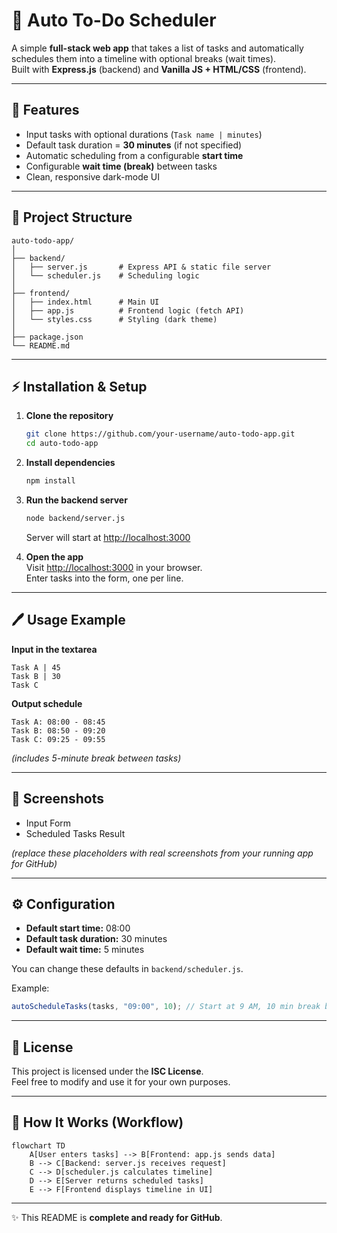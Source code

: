# 📝 Auto To-Do Scheduler

A simple **full-stack web app** that takes a list of tasks and automatically schedules them into a timeline with optional breaks (wait times).  
Built with **Express.js** (backend) and **Vanilla JS + HTML/CSS** (frontend).

---

## 🚀 Features
- Input tasks with optional durations (`Task name | minutes`)
- Default task duration = **30 minutes** (if not specified)
- Automatic scheduling from a configurable **start time**
- Configurable **wait time (break)** between tasks
- Clean, responsive dark-mode UI

---

## 📂 Project Structure
```
auto-todo-app/
│
├── backend/
│   ├── server.js       # Express API & static file server
│   └── scheduler.js    # Scheduling logic
│
├── frontend/
│   ├── index.html      # Main UI
│   ├── app.js          # Frontend logic (fetch API)
│   └── styles.css      # Styling (dark theme)
│
├── package.json
└── README.md
```

---

## ⚡ Installation & Setup

1. **Clone the repository**
   ```bash
   git clone https://github.com/your-username/auto-todo-app.git
   cd auto-todo-app
   ```

2. **Install dependencies**
   ```bash
   npm install
   ```

3. **Run the backend server**
   ```bash
   node backend/server.js
   ```
   Server will start at [http://localhost:3000](http://localhost:3000)

4. **Open the app**  
   Visit [http://localhost:3000](http://localhost:3000) in your browser.  
   Enter tasks into the form, one per line.  

---

## 🖊️ Usage Example

**Input in the textarea**
```
Task A | 45
Task B | 30
Task C
```

**Output schedule**
```
Task A: 08:00 - 08:45
Task B: 08:50 - 09:20
Task C: 09:25 - 09:55
```
*(includes 5-minute break between tasks)*

---

## 🎨 Screenshots
- Input Form  
- Scheduled Tasks Result  

*(replace these placeholders with real screenshots from your running app for GitHub)*

---

## ⚙️ Configuration

- **Default start time:** 08:00  
- **Default task duration:** 30 minutes  
- **Default wait time:** 5 minutes  

You can change these defaults in `backend/scheduler.js`.  

Example:
```js
autoScheduleTasks(tasks, "09:00", 10); // Start at 9 AM, 10 min break between tasks
```

---

## 📜 License
This project is licensed under the **ISC License**.  
Feel free to modify and use it for your own purposes.

---

## 🔄 How It Works (Workflow)

```mermaid
flowchart TD
    A[User enters tasks] --> B[Frontend: app.js sends data]
    B --> C[Backend: server.js receives request]
    C --> D[scheduler.js calculates timeline]
    D --> E[Server returns scheduled tasks]
    E --> F[Frontend displays timeline in UI]
```

---
✨ This README is **complete and ready for GitHub**.
